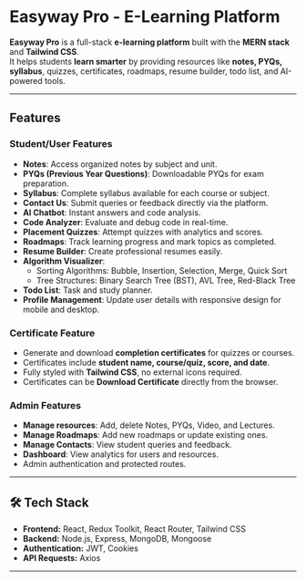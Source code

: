 #  Easyway Pro - E-Learning Platform

**Easyway Pro** is a full-stack **e-learning platform** built with the **MERN stack** and **Tailwind CSS**.  
It helps students **learn smarter** by providing resources like **notes, PYQs, syllabus**, quizzes, certificates, roadmaps, resume builder, todo list, and AI-powered tools.

---

##  Features

### Student/User Features
- **Notes**: Access organized notes by subject and unit.  
- **PYQs (Previous Year Questions)**: Downloadable PYQs for exam preparation.  
- **Syllabus**: Complete syllabus available for each course or subject.  
- **Contact Us**: Submit queries or feedback directly via the platform.  
- **AI Chatbot**: Instant answers and code analysis.  
- **Code Analyzer**: Evaluate and debug code in real-time.  
- **Placement Quizzes**: Attempt quizzes with analytics and scores.  
- **Roadmaps**: Track learning progress and mark topics as completed.  
- **Resume Builder**: Create professional resumes easily.  
- **Algorithm Visualizer**:  
  - Sorting Algorithms: Bubble, Insertion, Selection, Merge, Quick Sort  
  - Tree Structures: Binary Search Tree (BST), AVL Tree, Red-Black Tree  
- **Todo List**: Task and study planner.  
- **Profile Management**: Update user details with responsive design for mobile and desktop.  

### Certificate Feature
- Generate and download **completion certificates** for quizzes or courses.  
- Certificates include **student name, course/quiz, score, and date**.  
- Fully styled with **Tailwind CSS**, no external icons required.  
- Certificates can be **Download Certificate** directly from the browser.

### Admin Features
- **Manage resources**: Add, delete Notes, PYQs, Video, and Lectures.  
- **Manage Roadmaps**: Add new roadmaps or update existing ones.  
- **Manage Contacts**: View student queries and feedback.  
- **Dashboard**: View analytics for users and resources.  
- Admin authentication and protected routes.

---

## 🛠️ Tech Stack
- **Frontend:** React, Redux Toolkit, React Router, Tailwind CSS  
- **Backend:** Node.js, Express, MongoDB, Mongoose  
- **Authentication:** JWT, Cookies  
- **API Requests:** Axios  

---
